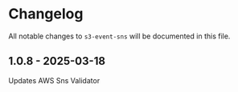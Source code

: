 # Changelog

All notable changes to `s3-event-sns` will be documented in this file.

## 1.0.8 - 2025-03-18

Updates AWS Sns Validator
